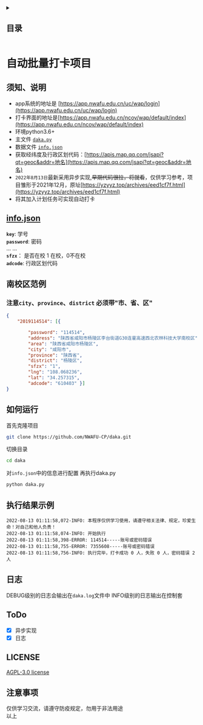 

<details>
  <summary>  <h2>目录</h2> </summary>

<!-- TOC -->
* [自动批量打卡项目]()
  * [项目须知、说明](#须知、说明)
  * [本地信息配置文件info.json](#infojson)
  * [南校区范例](南校区范例)
    * [注意`city`、`province`、`district` 必须带"市、省、区"](#-city--province--district----)
  * [如何运行](#如何运行)
  * [执行结果示例](#执行结果示例)
  * [日志](#日志)
  * [ToDo](#todo)
  * [LICENSE](#license)
  * [注意事项](#注意事项)
<!-- TOC -->

</details>

# 自动批量打卡项目

## 须知、说明
- app系统的地址是 [https://app.nwafu.edu.cn/uc/wap/login](https://app.nwafu.edu.cn/uc/wap/login)  
- 打卡界面的地址是[https://app.nwafu.edu.cn/ncov/wap/default/index](https://app.nwafu.edu.cn/ncov/wap/default/index)
- 环境python3.6+
- 主文件 [`daka.py`](daka_old.py)
- 数据文件 [`info.json`](info.json)
- 获取经纬度及行政区划代码：[https://apis.map.qq.com/jsapi?qt=geoc&addr=地名](https://apis.map.qq.com/jsapi?qt=geoc&addr=地名)
- `2022年8月13日`最新采用异步实现,~~早期代码很拉，将就看~~，仅供学习参考，项目雏形于2021年12月，原址[https://yzyyz.top/archives/eed1cf7f.html](https://yzyyz.top/archives/eed1cf7f.html)
- 将其加入计划任务可实现自动打卡



## [info.json](info.json)
**`key`**: 学号  
**`password`**: 密码  
... ...   
**`sfzx`**： 是否在校 1 在校，0不在校  
**`adcode`**: 行政区划代码  

## 南校区范例
### 注意`city`、`province`、`district` 必须带"市、省、区"
```json
{
    "2019114514": [{

        "password": "114514",
        "address": "陕西省咸阳市杨陵区李台街道G30连霍高速西北农林科技大学南校区",
        "area": "陕西省咸阳市杨陵区",
        "city": "咸阳市",
        "province": "陕西省",
        "district": "杨陵区",
        "sfzx": "1",
        "lng": "108.068236",
        "lat": "34.257315",
        "adcode": "610403" }]
}

```
## 如何运行
首先克隆项目
```bash
git clone https://github.com/NWAFU-CP/daka.git
````
切换目录
```bash
cd daka
````
对`info.json`中的信息进行配置
再执行daka.py
```bash
python daka.py
````

## 执行结果示例
```
2022-08-13 01:11:58,072-INFO: 本程序仅供学习使用，请遵守相关法律、规定，珍爱生命！对自己和他人负责！
2022-08-13 01:11:58,074-INFO: 开始执行
2022-08-13 01:11:58,398-ERROR: 114514-----账号或密码错误
2022-08-13 01:11:58,755-ERROR: 7355608-----账号或密码错误
2022-08-13 01:11:58,756-INFO: 执行完毕，打卡成功 0 人，失败 0 人，密码错误 2 人
```

## 日志 
DEBUG级别的日志会输出在`daka.log`文件中
INFO级别的日志输出在控制套

## ToDo
- [x] 异步实现
- [x] 日志
## LICENSE
[AGPL-3.0 license](LICENSE)

## 注意事项
仅供学习交流，请遵守防疫规定，勿用于非法用途  
以上
